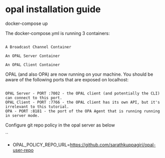 # opal installation guide

docker-compose up

The docker-compose.yml is running 3 containers:

```

A Broadcast Channel Container

An OPAL Server Container

An OPAL Client Container
```

OPAL (and also OPA) are now running on your machine. You should be aware of the following ports that are exposed on localhost:

```

OPAL Server - PORT :7002 - the OPAL client (and potentially the CLI) can connect to this port.
OPAL Client - PORT :7766 - the OPAL client has its own API, but it's irrelevant to this tutorial.
OPA - PORT :8181 - the port of the OPA Agent that is running running in server mode.

```
Configure git repo policy in the opal server as below

``
- OPAL_POLICY_REPO_URL=https://github.com/sarathkuppagiri/opal-user-repo
```


